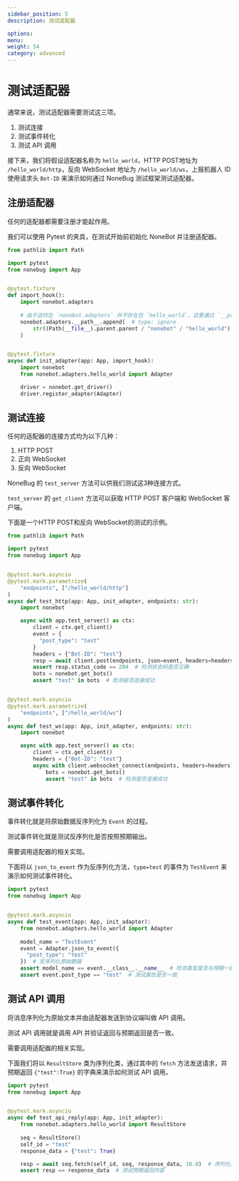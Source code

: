 ```yaml
---
sidebar_position: 5
description: 测试适配器

options:
menu:
weight: 54
category: advanced
---
```


# 测试适配器

通常来说，测试适配器需要测试这三项。

1. 测试连接
2. 测试事件转化
3. 测试 API 调用

接下来，我们将假设适配器名称为 `hello_world`，HTTP POST地址为 `/hello_world/http`，反向 WebSocket 地址为 `/hello_world/ws`，上报机器人 ID
使用请求头 `Bot-ID` 来演示如何通过 NoneBug 测试框架测试适配器。

## 注册适配器

任何的适配器都需要注册才能起作用。

我们可以使用 Pytest 的夹具，在测试开始前初始化 NoneBot 并注册适配器。

```python title=conftest.py {20} {23}
from pathlib import Path

import pytest
from nonebug import App


@pytest.fixture
def import_hook():
    import nonebot.adapters
    
    # 由于这时包 `nonebot.adapters` 并不存在包 `hello_world`，这里通过 `__path__.append` 将包路径添加到包内
    nonebot.adapters.__path__.append(  # type: ignore
        str((Path(__file__).parent.parent / "nonebot" / "hello_world").resolve())
    )


@pytest.fixture
async def init_adapter(app: App, import_hook):
    import nonebot
    from nonebot.adapters.hello_world import Adapter

    driver = nonebot.get_driver()
    driver.register_adapter(Adapter)
```

## 测试连接

任何的适配器的连接方式均为以下几种：

1. HTTP POST
2. 正向 WebSocket
3. 反向 WebSocket

NoneBug 的 `test_server` 方法可以供我们测试这3种连接方式。

`test_server` 的 `get_client` 方法可以获取 HTTP POST 客户端和 WebSocket 客户端。

下面是一个HTTP POST和反向 WebSocket的测试的示例。

```python title=test_connection.py {14-23} {33-38}
from pathlib import Path

import pytest
from nonebug import App


@pytest.mark.asyncio
@pytest.mark.parametrize(
    "endpoints", ["/hello_world/http"]
)
async def test_http(app: App, init_adapter, endpoints: str):
    import nonebot

    async with app.test_server() as ctx:
        client = ctx.get_client()
        event = {
          "post_type": "test"
        }
        headers = {"Bot-ID": "test"}
        resp = await client.post(endpoints, json=event, headers=headers)  # 上报事件，请求头包含 `self-id`
        assert resp.status_code == 204  # 检测状态码是否正确 
        bots = nonebot.get_bots()
        assert "test" in bots  # 检测是否连接成功


@pytest.mark.asyncio
@pytest.mark.parametrize(
    "endpoints", ["/hello_world/ws"]
)
async def test_ws(app: App, init_adapter, endpoints: str):
    import nonebot

    async with app.test_server() as ctx:
        client = ctx.get_client()
        headers = {"Bot-ID": "test"}
        async with client.websocket_connect(endpoints, headers=headers) as ws:  # 连接 WebSocket 服务器，请求头包含 `self-id`
            bots = nonebot.get_bots()
            assert "test" in bots  # 检测是否连接成功
```

## 测试事件转化

事件转化就是将原始数据反序列化为 `Event` 的过程。

测试事件转化就是测试反序列化是否按照预期输出。

需要调用适配器的相关实现。

下面将以 `json_to_event` 作为反序列化方法，`type=test` 的事件为 `TestEvent` 来演示如何测试事件转化。

```python {13-14}
import pytest
from nonebug import App


@pytest.mark.asyncio
async def test_event(app: App, init_adapter):
    from nonebot.adapters.hello_world import Adapter
  
    model_name = "TestEvent"
    event = Adapter.json_to_event({
      "post_type": "test"
    })  # 反序列化原始数据
    assert model_name == event.__class__.__name__  # 检测类型是否与预期一致
    assert event.post_type == "test"  # 测试属性是否一致
```

## 测试 API 调用

将消息序列化为原始文本并由适配器发送到协议端叫做 API 调用。

测试 API 调用就是调用 API 并验证返回与预期返回是否一致。

需要调用适配器的相关实现。

下面我们将以 `ResultStore` 类为序列化类，通过其中的 `fetch` 方法发送请求，并预期返回 `{"test":True}` 的字典来演示如何测试 API 调用。

```python title=test_call_api.py {13-14}
import pytest
from nonebug import App


@pytest.mark.asyncio
async def test_api_reply(app: App, init_adapter):
    from nonebot.adapters.hello_world import ResultStore
    
    seq = ResultStore()
    self_id = "test"
    response_data = {"test": True}

    resp = await seq.fetch(self_id, seq, response_data, 10.0)  # 序列化消息并发送
    assert resp == response_data  # 测试预期返回内容
```
